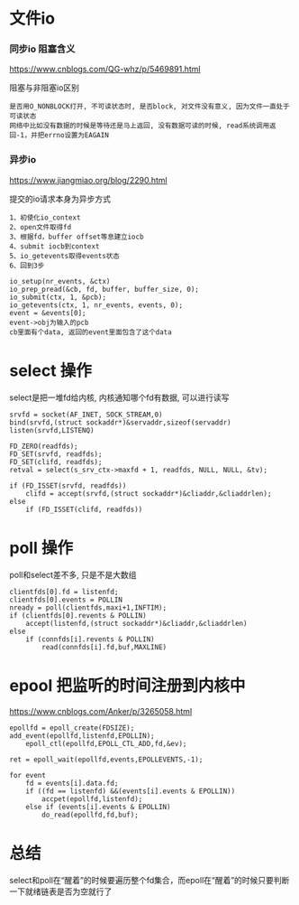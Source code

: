 # 文件io
### 同步io 阻塞含义
https://www.cnblogs.com/QG-whz/p/5469891.html

阻塞与非阻塞io区别
```
是否用O_NONBLOCK打开, 不可读状态时, 是否block, 对文件没有意义, 因为文件一直处于可读状态
网络中比如没有数据的时候是等待还是马上返回, 没有数据可读的时候, read系统调用返回-1，并把errno设置为EAGAIN
```

### 异步io
https://www.jiangmiao.org/blog/2290.html

提交的io请求本身为异步方式
```
1、初使化io_context
2、open文件取得fd
3、根据fd，buffer offset等息建立iocb
4、submit iocb到context
5、io_getevents取得events状态
6、回到3步
```

```
io_setup(nr_events, &ctx)
io_prep_pread(&cb, fd, buffer, buffer_size, 0);
io_submit(ctx, 1, &pcb);
io_getevents(ctx, 1, nr_events, events, 0);
event = &events[0];
event->obj为输入的pcb
cb里面有个data, 返回的event里面包含了这个data
```

# select 操作
select是把一堆fd给内核, 内核通知哪个fd有数据, 可以进行读写
```
srvfd = socket(AF_INET, SOCK_STREAM,0)
bind(srvfd,(struct sockaddr*)&servaddr,sizeof(servaddr)
listen(srvfd,LISTENQ)

FD_ZERO(readfds);
FD_SET(srvfd, readfds);
FD_SET(clifd, readfds);
retval = select(s_srv_ctx->maxfd + 1, readfds, NULL, NULL, &tv);

if (FD_ISSET(srvfd, readfds))
    clifd = accept(srvfd,(struct sockaddr*)&cliaddr,&cliaddrlen);
else 
    if (FD_ISSET(clifd, readfds))
```

# poll 操作
poll和select差不多, 只是不是大数组
```
clientfds[0].fd = listenfd;
clientfds[0].events = POLLIN
nready = poll(clientfds,maxi+1,INFTIM);
if (clientfds[0].revents & POLLIN)
    accept(listenfd,(struct sockaddr*)&cliaddr,&cliaddrlen)
else
    if (connfds[i].revents & POLLIN)
        read(connfds[i].fd,buf,MAXLINE)
```

# epool 把监听的时间注册到内核中

https://www.cnblogs.com/Anker/p/3265058.html

```
epollfd = epoll_create(FDSIZE);
add_event(epollfd,listenfd,EPOLLIN);
    epoll_ctl(epollfd,EPOLL_CTL_ADD,fd,&ev);

ret = epoll_wait(epollfd,events,EPOLLEVENTS,-1);

for event
    fd = events[i].data.fd;
    if ((fd == listenfd) &&(events[i].events & EPOLLIN))
        accpet(epollfd,listenfd);
    else if (events[i].events & EPOLLIN)
        do_read(epollfd,fd,buf);
```

# 总结
select和poll在“醒着”的时候要遍历整个fd集合，而epoll在“醒着”的时候只要判断一下就绪链表是否为空就行了

